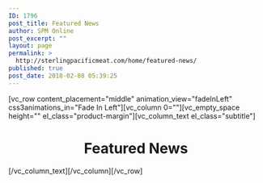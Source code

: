 ```yaml
---
ID: 1796
post_title: Featured News
author: SPM Online
post_excerpt: ""
layout: page
permalink: >
  http://sterlingpacificmeat.com/home/featured-news/
published: true
post_date: 2018-02-08 05:39:25
---
```

<p>[vc_row content_placement="middle" animation_view="fadeInLeft" css3animations_in="Fade In Left"][vc_column 0=""][vc_empty_space height="" el_class="product-margin"][vc_column_text el_class="subtitle"]</p>
<h1 style="text-align: center;">Featured News</h1>
<p>[/vc_column_text][/vc_column][/vc_row]</p>